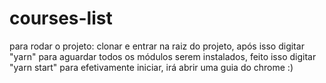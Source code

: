 # courses-list
para rodar o projeto: clonar e entrar na raiz do projeto, após isso digitar "yarn" para aguardar todos os módulos serem instalados, feito isso digitar "yarn start" para efetivamente iniciar, irá abrir uma guia do chrome :)
